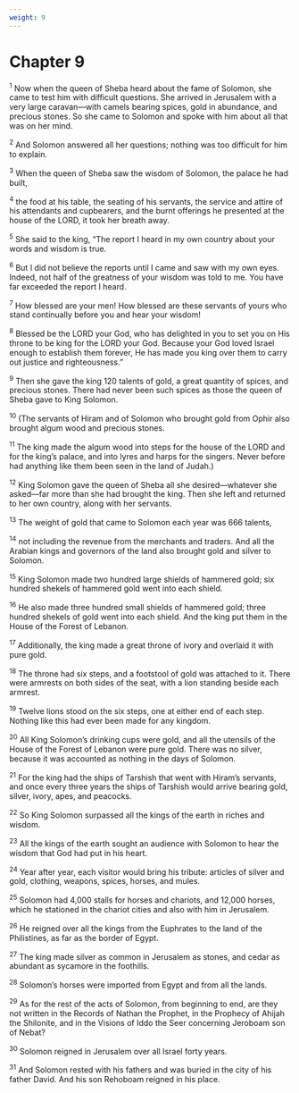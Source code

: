 ```yaml
---
weight: 9
---
```


# Chapter 9

<sup>1</sup> Now when the queen of Sheba heard about the fame of Solomon, she came to test him with difficult questions. She arrived in Jerusalem with a very large caravan—with camels bearing spices, gold in abundance, and precious stones. So she came to Solomon and spoke with him about all that was on her mind. 

<sup>2</sup> And Solomon answered all her questions; nothing was too difficult for him to explain. 

<sup>3</sup> When the queen of Sheba saw the wisdom of Solomon, the palace he had built, 

<sup>4</sup> the food at his table, the seating of his servants, the service and attire of his attendants and cupbearers, and the burnt offerings he presented at the house of the LORD, it took her breath away. 

<sup>5</sup> She said to the king, “The report I heard in my own country about your words and wisdom is true. 

<sup>6</sup> But I did not believe the reports until I came and saw with my own eyes. Indeed, not half of the greatness of your wisdom was told to me. You have far exceeded the report I heard. 

<sup>7</sup> How blessed are your men! How blessed are these servants of yours who stand continually before you and hear your wisdom! 

<sup>8</sup> Blessed be the LORD your God, who has delighted in you to set you on His throne to be king for the LORD your God. Because your God loved Israel enough to establish them forever, He has made you king over them to carry out justice and righteousness.” 

<sup>9</sup> Then she gave the king 120 talents of gold, a great quantity of spices, and precious stones. There had never been such spices as those the queen of Sheba gave to King Solomon. 

<sup>10</sup> (The servants of Hiram and of Solomon who brought gold from Ophir also brought algum wood and precious stones. 

<sup>11</sup> The king made the algum wood into steps for the house of the LORD and for the king’s palace, and into lyres and harps for the singers. Never before had anything like them been seen in the land of Judah.) 

<sup>12</sup> King Solomon gave the queen of Sheba all she desired—whatever she asked—far more than she had brought the king. Then she left and returned to her own country, along with her servants. 

<sup>13</sup> The weight of gold that came to Solomon each year was 666 talents, 

<sup>14</sup> not including the revenue from the merchants and traders. And all the Arabian kings and governors of the land also brought gold and silver to Solomon. 

<sup>15</sup> King Solomon made two hundred large shields of hammered gold; six hundred shekels of hammered gold went into each shield. 

<sup>16</sup> He also made three hundred small shields of hammered gold; three hundred shekels of gold went into each shield. And the king put them in the House of the Forest of Lebanon. 

<sup>17</sup> Additionally, the king made a great throne of ivory and overlaid it with pure gold. 

<sup>18</sup> The throne had six steps, and a footstool of gold was attached to it. There were armrests on both sides of the seat, with a lion standing beside each armrest. 

<sup>19</sup> Twelve lions stood on the six steps, one at either end of each step. Nothing like this had ever been made for any kingdom. 

<sup>20</sup> All King Solomon’s drinking cups were gold, and all the utensils of the House of the Forest of Lebanon were pure gold. There was no silver, because it was accounted as nothing in the days of Solomon. 

<sup>21</sup> For the king had the ships of Tarshish that went with Hiram’s servants, and once every three years the ships of Tarshish would arrive bearing gold, silver, ivory, apes, and peacocks. 

<sup>22</sup> So King Solomon surpassed all the kings of the earth in riches and wisdom. 

<sup>23</sup> All the kings of the earth sought an audience with Solomon to hear the wisdom that God had put in his heart. 

<sup>24</sup> Year after year, each visitor would bring his tribute: articles of silver and gold, clothing, weapons, spices, horses, and mules. 

<sup>25</sup> Solomon had 4,000 stalls for horses and chariots, and 12,000 horses, which he stationed in the chariot cities and also with him in Jerusalem. 

<sup>26</sup> He reigned over all the kings from the Euphrates to the land of the Philistines, as far as the border of Egypt. 

<sup>27</sup> The king made silver as common in Jerusalem as stones, and cedar as abundant as sycamore in the foothills. 

<sup>28</sup> Solomon’s horses were imported from Egypt and from all the lands. 

<sup>29</sup> As for the rest of the acts of Solomon, from beginning to end, are they not written in the Records of Nathan the Prophet, in the Prophecy of Ahijah the Shilonite, and in the Visions of Iddo the Seer concerning Jeroboam son of Nebat? 

<sup>30</sup> Solomon reigned in Jerusalem over all Israel forty years. 

<sup>31</sup> And Solomon rested with his fathers and was buried in the city of his father David. And his son Rehoboam reigned in his place. 


